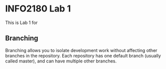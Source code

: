 # INFO2180 Lab 1

This is Lab 1 for <Joshua Henry>

## Branching

Branching allows you to isolate development work without affecting other branches in the repository. Each repository has one default branch (usually called master), and can have multiple other branches.
